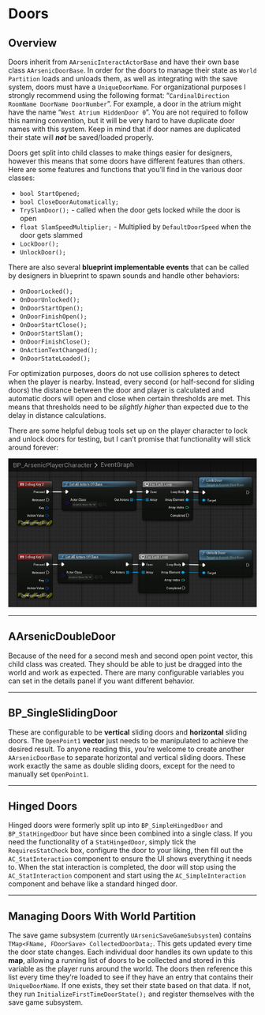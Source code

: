 # Doors

## Overview

Doors inherit from `AArsenicInteractActorBase` and have their own base class `AArsenicDoorBase`. In order for the doors to manage their state as `World Partition` loads and unloads them, as well as integrating with the save system, doors must have a `UniqueDoorName`. For organizational purposes I strongly recommend using the following format: “`CardinalDirection RoomName DoorName DoorNumber`”. For example, a door in the atrium might have the name “`West Atrium HiddenDoor 0`”. You are not required to follow this naming convention, but it will be very hard to have duplicate door names with this system. Keep in mind that if door names are duplicated their state will ***not*** be saved/loaded properly. 

Doors get split into child classes to make things easier for designers, however this means that some doors have different features than others. Here are some features and functions that you’ll find in the various door classes:

- `bool StartOpened;`
- `bool CloseDoorAutomatically;`
- `TrySlamDoor();` - called when the door gets locked while the door is open
- `float SlamSpeedMultiplier;` - Multiplied by `DefaultDoorSpeed` when the door gets slammed
- `LockDoor();`
- `UnlockDoor();`

There are also several **blueprint implementable events** that can be called by designers in blueprint to spawn sounds and handle other behaviors:

- `OnDoorLocked();`
- `OnDoorUnlocked();`
- `OnDoorStartOpen();`
- `OnDoorFinishOpen();`
- `OnDoorStartClose();`
- `OnDoorStartSlam();`
- `OnDoorFinishClose();`
- `OnActionTextChanged();`
- `OnDoorStateLoaded();`

For optimization purposes, doors do not use collision spheres to detect when the player is nearby. Instead, every second (or half-second for sliding doors) the distance between the door and player is calculated and automatic doors will open and close when certain thresholds are met. This means that thresholds need to be *slightly higher* than expected due to the delay in distance calculations.

There are some helpful debug tools set up on the player character to lock and unlock doors for testing, but I can’t promise that functionality will stick around forever:

![Door Debug Tools](/img/Doors/DoorDebugFunctions.png)

---
## AArsenicDoubleDoor

Because of the need for a second mesh and second open point vector, this child class was created. They should be able to just be dragged into the world and work as expected. There are many configurable variables you can set in the details panel if you want different behavior.

---
## BP_SingleSlidingDoor

These are configurable to be **vertical** sliding doors and **horizontal** sliding doors. The `OpenPoint1` **vector** just needs to be manipulated to achieve the desired result. To anyone reading this, you’re welcome to create another `AArsenicDoorBase` to separate horizontal and vertical sliding doors. These work exactly the same as double sliding doors, except for the need to manually set `OpenPoint1`.

---
## Hinged Doors

Hinged doors were formerly split up into `BP_SimpleHingedDoor` and `BP_StatHingedDoor` but have since been combined into a single class. If you need the functionality of a `StatHingedDoor`, simply tick the `RequiresStatCheck` box, configure the door to your liking, then fill out the `AC_StatInteraction` component to ensure the UI shows everything it needs to. When the stat interaction is completed, the door will stop using the `AC_StatInteraction` component and start using the `AC_SimpleInteraction` component and behave like a standard hinged door.

---
## Managing Doors With World Partition
The save game subsystem (currently `UArsenicSaveGameSubsystem`) contains `TMap<FName, FDoorSave> CollectedDoorData;`. This gets updated every time the door state changes. Each individual door handles its own update to this **map**, allowing a running list of doors to be collected and stored in this variable as the player runs around the world. The doors then reference this list every time they’re loaded to see if they have an entry that contains their `UniqueDoorName`. If one exists, they set their state based on that data. If not, they run `InitializeFirstTimeDoorState();` and register themselves with the save game subsystem. 